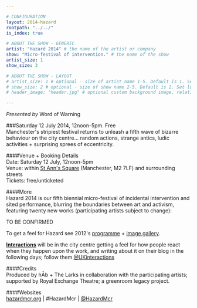 ```yaml
---

# CONFIGURATION
layout: 2014-hazard
rootpath: "../../"
is_index: true

# ABOUT THE SHOW - GENERIC
artist: "Hazard 2014" # the name of the artist or company
show: "Micro-festival of intervention." # the name of the show
artist_size: 1
show_size: 3

# ABOUT THE SHOW - LAYOUT
# artist_size: 1 # optional - size of artist name 1-5. Default is 1. Set longer names to lower values
# show_size: 2 # optional - size of show name 2-5. Default is 2. Set longer names to lower values
# header_image: "header.jpg" # optional custom background image, relative to current page

---
```

*Presented by* Word of Warning        
        
###Saturday 12 July 2014, 12noon-5pm. Free     
Manchester's stripiest festival returns to unleash a fifth wave of bizarre behaviour on the city centre… random actions, strange antics, ludic activities + surprising sprees of eccentricity.    
              
####Venue + Booking Details        
Date: Saturday 12 July, 12noon-5pm                
Venue: within [St Ann's Square](http://bit.ly/1wrGmvW) (Manchester, M2 7LF) and surrounding streets       
Tickets: free/unticketed            
                
####More         
Hazard 2014 is our fifth biennial micro-festival of incidental intervention and sited performance, blurring the boundaries between art and activism, featuring twenty new works (participating artists subject to change):      
               
TO BE CONFIRMED                   
                  
To get a feel for Hazard see 2012's [programme](/archive/2012-hazard) + [image gallery](/galleries/2012-hazard).       
              
**[Interactions](http://www.interactionsperformance.wordpress.com)** will be in the city centre getting a feel for how people react when they happen upon the work, and writing about it on their blog in the following days; follow them [@UKinteractions](http://twitter.com/UKinteractions)                
                       
####Credits        
Produced by hÅb + The Larks in collaboration with the participating artists; supported by Royal Exchange Theatre; a greenroom legacy project.               
           
####Websites           
[hazardmcr.org](http://hazardmcr.org) | #HazardMcr | [@HazardMcr](http://twitter.com/HazardMcr)
